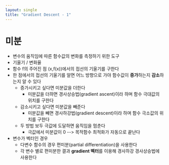 ```yaml
---
layout: single
title: "Gradient Descent - 1"
---
```

# 미분

- 변수의 움직임에 따른 함수값의 변화를 측정하기 위한 도구
- 기울기 / 변화율
- 함수 f의 주어진 점 (x,f(x))에서의 접선의 기울기를 구한다
- 한 점에서의 접선의 기울기를 알면 어느 방향으로 가야 함수값이 **증가**하는지 **감소**하는지 알 수 있다
  - 증가시키고 싶다면 미분값을 더한다
    - 미분값을 더하면 경사상승법(gradient ascent)이라 하며 함수 극대값의 위치를 구한다
  - 감소시키고 싶다면 미분값을 빼준다
    - 미분값을 빼면 경사하강법(gradient descent)이라 하며 함수 극소값의 위치를 구한다
  - 두 방법 보두 극값에 도달하면 움직임을 멈춘다
    - 극값에서 미분값이 0 --> 목적함수 최적화가 자동으로 끝난다
- 변수가 벡터인 경우
  - 다변수 함수의 경우 편미분(partial differentiation)을 사용한다
  - 각 변수 별로 편미분한 결과  **gradient 벡터**를 이용해 경사하강 경사상승법에 사용한다
